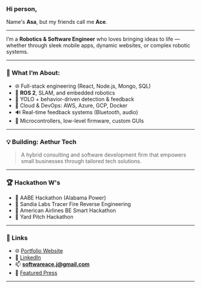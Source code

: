 ### Hi person,
Name's **Asa**, but my friends call me **Ace**.

---

I’m a **Robotics & Software Engineer** who loves bringing ideas to life — whether through sleek mobile apps, dynamic websites, or complex robotic systems. 

---

### 🧠 What I’m About:
- 🌐 Full-stack engineering (React, Node.js, Mongo, SQL)
- 🤖 **ROS 2**, SLAM, and embedded robotics
- 🎯 YOLO + behavior-driven detection & feedback
- 🧩 Cloud & DevOps: AWS, Azure, GCP, Docker
- 🔊 Real-time feedback systems (Bluetooth, audio)
- 🧵 Microcontrollers, low-level firmware, custom GUIs

---

### 💡 Building: **Aethur Tech**
> A hybrid consulting and software development firm that empowers small businesses through tailored tech solutions.
---

### 🏆 Hackathon W's
- 🥇 AABE Hackathon (Alabama Power)
- 🥇 Sandia Labs Tracer Fire Reverse Engineering
- 🥈 American Airlines BE Smart Hackathon
- 🥈 Yard Pitch Hackathon

---

### 🔗 Links
- 🌐 [Portfolio Website](https://www.aethurtech.com/portfolio)
- 💼 [LinkedIn](https://www.linkedin.com/in/asa-ace-rogers-4476531b7/)
- 📫 **softwareace.j@gmail.com**
- 🧠 [Featured Press](https://www.aamu.edu/about/inside-aamu/news/aamu-students-earn-first-place-in-hackathon.html)

---

<!--
**asarogers/asarogers** is a ✨ special ✨ repo because its `README.md` shows up on your GitHub profile.

This is the control room of Ace’s engineering journey — from robots to real-world solutions.  
Check out my pinned projects to see what I’m working on next.
-->

